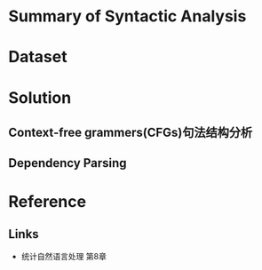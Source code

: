 # Summary of Syntactic Analysis

# Dataset

# Solution
## Context-free grammers(CFGs)句法结构分析

## Dependency Parsing

# Reference
## Links
+ 统计自然语言处理 第8章
